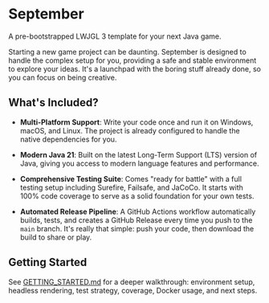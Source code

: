 # September

A pre-bootstrapped LWJGL 3 template for your next Java game.

Starting a new game project can be daunting. September is designed to handle the complex setup for you, providing a safe and stable environment to explore your ideas. It's a launchpad with the boring stuff already done, so you can focus on being creative.

## What's Included?

*   **Multi-Platform Support**: Write your code once and run it on Windows, macOS, and Linux. The project is already configured to handle the native dependencies for you.

*   **Modern Java 21**: Built on the latest Long-Term Support (LTS) version of Java, giving you access to modern language features and performance.

*   **Comprehensive Testing Suite**: Comes "ready for battle" with a full testing setup including Surefire, Failsafe, and JaCoCo. It starts with 100% code coverage to serve as a solid foundation for your own tests.

*   **Automated Release Pipeline**: A GitHub Actions workflow automatically builds, tests, and creates a GitHub Release every time you push to the `main` branch. It's really that simple: push your code, then download the build to share or play.

## Getting Started

See [GETTING_STARTED.md](GETTING_STARTED.md) for a deeper walkthrough: environment setup, headless rendering, test strategy, coverage, Docker usage, and next steps.
